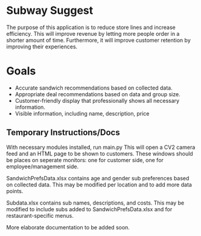 
# Subway Suggest

The purpose of this application is to reduce store lines and increase efficiency. This will improve revenue by letting more people order in a shorter amount of time. Furthermore, it will improve customer retention by improving their experiences.

# Goals

-	Accurate sandwich recommendations based on collected data.
-	Appropriate deal recommendations based on data and group size.	
-	Customer-friendly display that professionally shows all necessary information.
-	Visible information, including name, description, price


## Temporary Instructions/Docs

With necessary modules installed, run main.py
This will open a CV2 camera feed and an HTML page to be shown to customers. These windows should be places on seperate monitors: one for customer side, one for employee/management side.

SandwichPrefsData.xlsx contains age and gender sub preferences based on collected data. This may be modified per location and to add more data points.

Subdata.xlsx contains sub names, descriptions, and costs. This may be modified to include subs added to SandwichPrefsData.xlsx and for restaurant-specific menus.

More elaborate documentation to be added soon.

